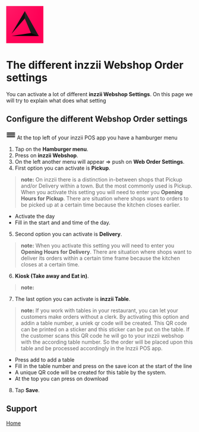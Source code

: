 <img src="../Assets/Pictures/play_store_512.png" alt="inzzii logo" width="100"/>

# The different inzzii Webshop Order settings
You can activate a lot of different **inzzii Webshop Settings**. On this page we will try to explain what does what setting


## Configure the different Webshop Order settings

<img src="../Assets/Pictures/Hmenu.png" alt="hamburgermenu" width="25" height="25"/> At the top left of your inzzii POS app you have a hamburger menu 
1. Tap on the **Hamburger menu**.
2. Press on **inzzii Webshop**.
3. On the left another menu will appear => push on **Web Order Settings**. 
4. First option you can activate is **Pickup**.
> **note:** On inzzii there is a distinction in-between shops that Pickup and/or Delivery within a town. But the most commonly used is Pickup. When you activate this setting you will need to enter you **Opening Hours for Pickup**. There are situation where shops want to orders to be picked up at a certain time because the kitchen closes earlier. 
- Activate the day
- Fill in the start and and time of the day.

5. Second option you can activate is **Delivery**.
> **note:** When you activate this setting you will need to enter you **Opening Hours for Delivery**. There are situation where shops want to deliver its orders within a certain time frame because the kitchen closes at a certain time.
6. **Kiosk (Take away and Eat in)**.
> **note:** 
7. The last option you can activate is **inzzii Table**.
> **note:** If you work with tables in your restaurant, you can let your customers make orders without a clerk. By activating this option and addin a table number, a uniek qr code will be created. This QR code can be printed on a sticker and this sticker can be put on the table. If the customer scans this QR code he will go to your inzzii webshop with the according table number. So the order will be placed upon this table and be processed accordingly in the Inzzii POS app.
- Press add to add a table
- Fill in the table number and press on the save icon at the start of the line
- A unique QR code will be created for this table by the system.
- At the top you can press on download  

8. Tap **Save**.
 


## Support
[Home](../index.md)